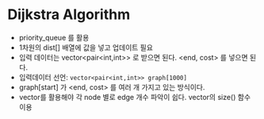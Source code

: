 # Dijkstra Algorithm

- priority_queue 를 활용
- 1차원의 dist[] 배열에 값을 넣고 업데이트 필요
- 입력 데이터는 vector<pair<int,int>> 로 받으면 된다. <end, cost> 를 넣으면 된다.
- 입력데이터 선언: ``` vector<pair<int,int>> graph[1000] ```
- graph[start] 가 <end, cost> 를 여러 개 가지고 있는 방식이다.
- vector를 활용해야 각 node 별로 edge 개수 파악이 쉽다. vector의 size() 함수 이용

